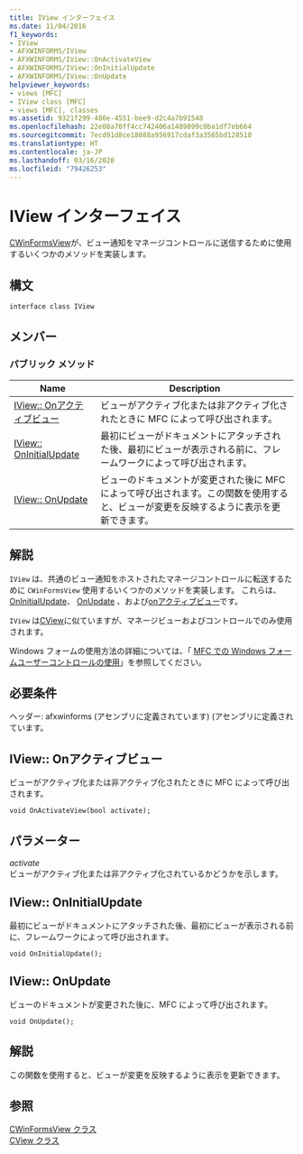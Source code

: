 ```yaml
---
title: IView インターフェイス
ms.date: 11/04/2016
f1_keywords:
- IView
- AFXWINFORMS/IView
- AFXWINFORMS/IView::OnActivateView
- AFXWINFORMS/IView::OnInitialUpdate
- AFXWINFORMS/IView::OnUpdate
helpviewer_keywords:
- views [MFC]
- IView class [MFC]
- views [MFC], classes
ms.assetid: 9321f299-486e-4551-bee9-d2c4a7b91548
ms.openlocfilehash: 22e08a70ff4cc742406a1489899c0ba1df7eb664
ms.sourcegitcommit: 7ecd91d8ce18088a956917cdaf3a3565bd128510
ms.translationtype: HT
ms.contentlocale: ja-JP
ms.lasthandoff: 03/16/2020
ms.locfileid: "79426253"
---
```

# <a name="iview-interface"></a>IView インターフェイス

[CWinFormsView](../../mfc/reference/cwinformsview-class.md)が、ビュー通知をマネージコントロールに送信するために使用するいくつかのメソッドを実装します。

## <a name="syntax"></a>構文

```
interface class IView
```

## <a name="members"></a>メンバー

### <a name="public-methods"></a>パブリック メソッド

|Name|Description|
|----------|-----------------|
|[IView:: Onアクティブビュー](#onactivateview)|ビューがアクティブ化または非アクティブ化されたときに MFC によって呼び出されます。|
|[IView:: OnInitialUpdate](#oninitialupdate)|最初にビューがドキュメントにアタッチされた後、最初にビューが表示される前に、フレームワークによって呼び出されます。|
|[IView:: OnUpdate](#onupdate)|ビューのドキュメントが変更された後に MFC によって呼び出されます。この関数を使用すると、ビューが変更を反映するように表示を更新できます。|

## <a name="remarks"></a>解説

`IView` は、共通のビュー通知をホストされたマネージコントロールに転送するために `CWinFormsView` 使用するいくつかのメソッドを実装します。 これらは、 [OnInitialUpdate](#oninitialupdate)、 [OnUpdate](#onupdate) 、および[onアクティブビュー](#onactivateview)です。

`IView` は[CView](../../mfc/reference/cview-class.md)に似ていますが、マネージビューおよびコントロールでのみ使用されます。

Windows フォームの使用方法の詳細については、「 [MFC での Windows フォームユーザーコントロールの使用](../../dotnet/using-a-windows-form-user-control-in-mfc.md)」を参照してください。

## <a name="requirements"></a>必要条件

ヘッダー: afxwinforms (アセンブリに定義されています) (アセンブリに定義されています。

## <a name="onactivateview"></a>IView:: Onアクティブビュー

ビューがアクティブ化または非アクティブ化されたときに MFC によって呼び出されます。
```
void OnActivateView(bool activate);
```

## <a name="parameters"></a>パラメーター

*activate*<br/>
ビューがアクティブ化または非アクティブ化されているかどうかを示します。

## <a name="oninitialupdate"></a>IView:: OnInitialUpdate

最初にビューがドキュメントにアタッチされた後、最初にビューが表示される前に、フレームワークによって呼び出されます。
```
void OnInitialUpdate();
```

## <a name="onupdate"></a>IView:: OnUpdate

ビューのドキュメントが変更された後に、MFC によって呼び出されます。
```
void OnUpdate();
```

## <a name="remarks"></a>解説

この関数を使用すると、ビューが変更を反映するように表示を更新できます。

## <a name="see-also"></a>参照

[CWinFormsView クラス](../../mfc/reference/cwinformsview-class.md)<br/>
[CView クラス](../../mfc/reference/cview-class.md)
